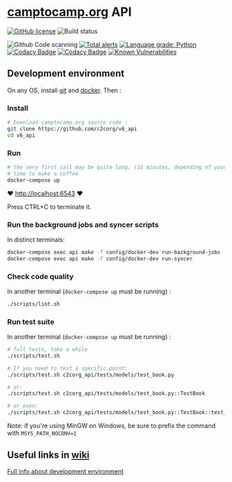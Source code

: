 # [camptocamp.org](https://www.camptocamp.org) API

[![GitHub license](https://img.shields.io/github/license/c2corg/v6_api.svg)](https://github.com/c2corg/v6_api/blob/master/LICENSE)
![Build status](https://github.com/c2corg/v6_api/actions/workflows/ci.yml/badge.svg)

![Github Code scanning](https://github.com/c2corg/v6_api/workflows/Github%20Code%20scanning/badge.svg?branch=master)
[![Total alerts](https://img.shields.io/lgtm/alerts/g/c2corg/v6_api.svg?logo=lgtm&logoWidth=18)](https://lgtm.com/projects/g/c2corg/v6_api/alerts/)
[![Language grade: Python](https://img.shields.io/lgtm/grade/python/g/c2corg/v6_api.svg?logo=lgtm&logoWidth=18)](https://lgtm.com/projects/g/c2corg/v6_api/context:python)
[![Codacy Badge](https://api.codacy.com/project/badge/Grade/56217935d9cd43458eb5539ce52a8628)](https://app.codacy.com/app/c2corg/v6_api?utm_source=github.com&utm_medium=referral&utm_content=c2corg/v6_api&utm_campaign=Badge_Grade_Dashboard)
[![Codacy Badge](https://app.codacy.com/project/badge/Coverage/323754cf688042688899e6028fdfeff7)](https://www.codacy.com/gh/c2corg/v6_api/dashboard?utm_source=github.com&utm_medium=referral&utm_content=c2corg/v6_api&utm_campaign=Badge_Coverage)
[![Known Vulnerabilities](https://snyk.io/test/github/c2corg/v6_api/badge.svg)](https://snyk.io/test/github/c2corg/v6_api)

## Development environment

On any OS, install [git](https://git-scm.com/) and [docker](https://docs.docker.com/install/). Then :

### Install

```sh
# Download camptocamp.org source code :
git clone https://github.com/c2corg/v6_api
cd v6_api
```

### Run

```sh
# the very first call may be quite long, (15 minutes, depending of your bandwith)
# time to make a coffee
docker-compose up
```

:heart: <http://localhost:6543> :heart:

Press CTRL+C to terminate it.

### Run the background jobs and syncer scripts

In distinct terminals:

```sh
docker-compose exec api make -f config/docker-dev run-background-jobs
docker-compose exec api make -f config/docker-dev run-syncer
```

### Check code quality

In another terminal (`docker-compose up` must be running) :

```sh
./scripts/lint.sh
```

### Run test suite

In another terminal (`docker-compose up` must be running) :

```sh
# full tests, take a while
./scripts/test.sh

# If you need to test a specific point: 
./scripts/test.sh c2corg_api/tests/models/test_book.py

# or:
./scripts/test.sh c2corg_api/tests/models/test_book.py::TestBook

# or even:
./scripts/test.sh c2corg_api/tests/models/test_book.py::TestBook::test_to_archive
```

Note: if you're using MinGW on Windows, be sure to prefix the command with `MSYS_PATH_NOCONV=1`

## Useful links in [wiki](https://github.com/c2corg/v6_api/wiki)

[Full info about development environment](https://github.com/c2corg/v6_api/wiki/Development-environment-on-Linux)
